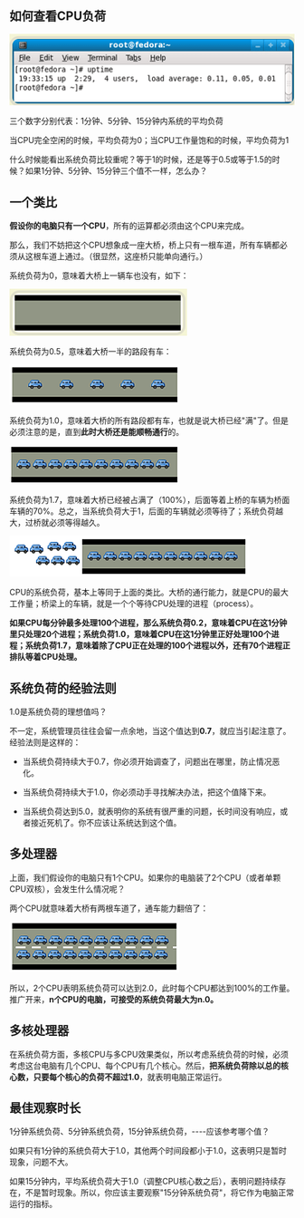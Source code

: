 ## 如何查看CPU负荷



![image-20201217213353401](../images/image-20201217213353401.png)

三个数字分别代表：1分钟、5分钟、15分钟内系统的平均负荷

当CPU完全空闲的时候，平均负荷为0；当CPU工作量饱和的时候，平均负荷为1

什么时候能看出系统负荷比较重呢？等于1的时候，还是等于0.5或等于1.5的时候？如果1分钟、5分钟、15分钟三个值不一样，怎么办？

## 一个类比

**假设你的电脑只有一个CPU**，所有的运算都必须由这个CPU来完成。

那么，我们不妨把这个CPU想象成一座大桥，桥上只有一根车道，所有车辆都必须从这根车道上通过。（很显然，这座桥只能单向通行。）

系统负荷为0，意味着大桥上一辆车也没有，如下：

![image-20201217214506996](../images/image-20201217214506996.png)

系统负荷为0.5，意味着大桥一半的路段有车：

![img](../images/bg2011073005.png)

系统负荷为1.0，意味着大桥的所有路段都有车，也就是说大桥已经"满"了。但是必须注意的是，直到**此时大桥还是能顺畅通行**的。

![img](../images/bg2011073006.png)

系统负荷为1.7，意味着大桥已经被占满了（100%），后面等着上桥的车辆为桥面车辆的70%。总之，当系统负荷大于1，后面的车辆就必须等待了；系统负荷越大，过桥就必须等得越久。

![img](../images/bg2011073007.png)

CPU的系统负荷，基本上等同于上面的类比。大桥的通行能力，就是CPU的最大工作量；桥梁上的车辆，就是一个个等待CPU处理的进程（process）。

**如果CPU每分钟最多处理100个进程，那么系统负荷0.2，意味着CPU在这1分钟里只处理20个进程；系统负荷1.0，意味着CPU在这1分钟里正好处理100个进程；系统负荷1.7，意味着除了CPU正在处理的100个进程以外，还有70个进程正排队等着CPU处理。**

## 系统负荷的经验法则

1.0是系统负荷的理想值吗？

不一定，系统管理员往往会留一点余地，当这个值达到**0.7**，就应当引起注意了。经验法则是这样的：

- 当系统负荷持续大于0.7，你必须开始调查了，问题出在哪里，防止情况恶化。

- 当系统负荷持续大于1.0，你必须动手寻找解决办法，把这个值降下来。

- 当系统负荷达到5.0，就表明你的系统有很严重的问题，长时间没有响应，或者接近死机了。你不应该让系统达到这个值。

## 多处理器

上面，我们假设你的电脑只有1个CPU。如果你的电脑装了2个CPU（或者单颗CPU双核），会发生什么情况呢？

两个CPU就意味着大桥有两根车道了，通车能力翻倍了：

![img](../images/bg2011073008.png)

所以，2个CPU表明系统负荷可以达到2.0，此时每个CPU都达到100%的工作量。推广开来，**n个CPU的电脑，可接受的系统负荷最大为n.0。**

## 多核处理器

在系统负荷方面，多核CPU与多CPU效果类似，所以考虑系统负荷的时候，必须考虑这台电脑有几个CPU、每个CPU有几个核心。然后，**把系统负荷除以总的核心数，只要每个核心的负荷不超过1.0**，就表明电脑正常运行。

## 最佳观察时长

1分钟系统负荷、5分钟系统负荷，15分钟系统负荷，----应该参考哪个值？

如果只有1分钟的系统负荷大于1.0，其他两个时间段都小于1.0，这表明只是暂时现象，问题不大。

如果15分钟内，平均系统负荷大于1.0（调整CPU核心数之后），表明问题持续存在，不是暂时现象。所以，你应该主要观察"15分钟系统负荷"，将它作为电脑正常运行的指标。